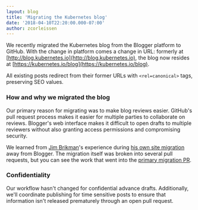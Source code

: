 ```yaml
---
layout: blog
title: 'Migrating the Kubernetes blog'
date: '2018-04-10T22:20:00.000-07:00'
author: zcorleissen
---
```


We recently migrated the Kubernetes blog from the Blogger platform to GitHub. With the change in platform comes a change in URL: formerly at [http://blog.kubernetes.io](http://blog.kubernetes.io), the blog now resides at [https://kubernetes.io/blog](https://kubernetes.io/blog).

All existing posts redirect from their former URLs with `<rel=canonical>` tags, preserving SEO values.

### How and why we migrated the blog

Our primary reason for migrating was to make blog reviews easier. GitHub's pull request process makes it easier for multiple parties to collaborate on reviews. Blogger's web interface makes it difficult to open drafts to multiple reviewers without also granting access permissions and compromising security.

We learned from [Jim Brikman](https://www.ybrikman.com)'s experience during [his own site migration](https://www.ybrikman.com/writing/2015/04/20/migrating-from-blogger-to-github-pages/) away from Blogger. The migration itself was broken into several pull requests, but you can see the work that went into the [primary migration PR](https://github.com/kubernetes/website/pull/7247).

### Confidentiality

Our workflow hasn't changed for confidential advance drafts. Additionally, we'll coordinate publishing for time sensitive posts to ensure that information isn't released prematurely through an open pull request.
